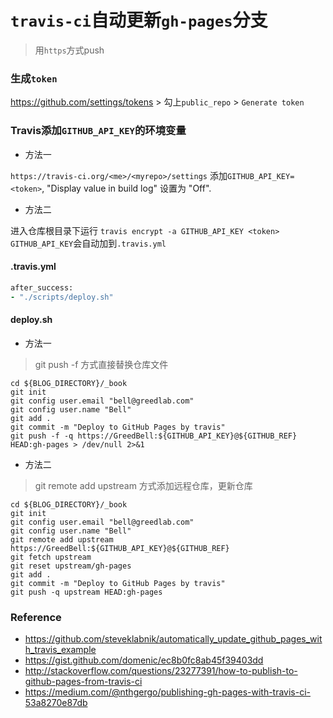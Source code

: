 # `travis-ci`自动更新`gh-pages`分支

> 用`https`方式push

### 生成`token`

<https://github.com/settings/tokens> > 勾上`public_repo` > `Generate token`

### Travis添加`GITHUB_API_KEY`的环境变量

* 方法一

`https://travis-ci.org/<me>/<myrepo>/settings`  添加`GITHUB_API_KEY=<token>`, "Display value in build log" 设置为 "Off".

* 方法二

进入仓库根目录下运行 `travis encrypt -a GITHUB_API_KEY <token>` `GITHUB_API_KEY`会自动加到`.travis.yml`

#### .travis.yml

```ruby
after_success:
- "./scripts/deploy.sh"
```
#### deploy.sh

* 方法一

> git push -f 方式直接替换仓库文件

```shell
cd ${BLOG_DIRECTORY}/_book
git init
git config user.email "bell@greedlab.com"
git config user.name "Bell"
git add .
git commit -m "Deploy to GitHub Pages by travis"
git push -f -q https://GreedBell:${GITHUB_API_KEY}@${GITHUB_REF} HEAD:gh-pages > /dev/null 2>&1
```

* 方法二

> git remote add upstream 方式添加远程仓库，更新仓库

```shell
cd ${BLOG_DIRECTORY}/_book
git init
git config user.email "bell@greedlab.com"
git config user.name "Bell"
git remote add upstream https://GreedBell:${GITHUB_API_KEY}@${GITHUB_REF}
git fetch upstream
git reset upstream/gh-pages
git add .
git commit -m "Deploy to GitHub Pages by travis"
git push -q upstream HEAD:gh-pages
```

### Reference

* <https://github.com/steveklabnik/automatically_update_github_pages_with_travis_example>
* <https://gist.github.com/domenic/ec8b0fc8ab45f39403dd>
* <http://stackoverflow.com/questions/23277391/how-to-publish-to-github-pages-from-travis-ci>
* <https://medium.com/@nthgergo/publishing-gh-pages-with-travis-ci-53a8270e87db>
